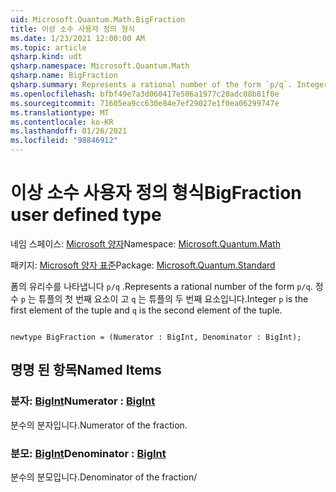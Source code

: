 ```yaml
---
uid: Microsoft.Quantum.Math.BigFraction
title: 이상 소수 사용자 정의 형식
ms.date: 1/23/2021 12:00:00 AM
ms.topic: article
qsharp.kind: udt
qsharp.namespace: Microsoft.Quantum.Math
qsharp.name: BigFraction
qsharp.summary: Represents a rational number of the form `p/q`. Integer `p` is the first element of the tuple and `q` is the second element of the tuple.
ms.openlocfilehash: bfbf49e7a3d060417e506a1977c20adc08b81f0e
ms.sourcegitcommit: 71605ea9cc630e84e7ef29027e1f0ea06299747e
ms.translationtype: MT
ms.contentlocale: ko-KR
ms.lasthandoff: 01/26/2021
ms.locfileid: "98846912"
---
```

# <a name="bigfraction-user-defined-type"></a><span data-ttu-id="d1f07-102">이상 소수 사용자 정의 형식</span><span class="sxs-lookup"><span data-stu-id="d1f07-102">BigFraction user defined type</span></span>

<span data-ttu-id="d1f07-103">네임 스페이스: [Microsoft 양자](xref:Microsoft.Quantum.Math)</span><span class="sxs-lookup"><span data-stu-id="d1f07-103">Namespace: [Microsoft.Quantum.Math](xref:Microsoft.Quantum.Math)</span></span>

<span data-ttu-id="d1f07-104">패키지: [Microsoft 양자 표준](https://nuget.org/packages/Microsoft.Quantum.Standard)</span><span class="sxs-lookup"><span data-stu-id="d1f07-104">Package: [Microsoft.Quantum.Standard](https://nuget.org/packages/Microsoft.Quantum.Standard)</span></span>


<span data-ttu-id="d1f07-105">폼의 유리수를 나타냅니다 `p/q` .</span><span class="sxs-lookup"><span data-stu-id="d1f07-105">Represents a rational number of the form `p/q`.</span></span> <span data-ttu-id="d1f07-106">정수 `p` 는 튜플의 첫 번째 요소이 고 `q` 는 튜플의 두 번째 요소입니다.</span><span class="sxs-lookup"><span data-stu-id="d1f07-106">Integer `p` is the first element of the tuple and `q` is the second element of the tuple.</span></span>

```qsharp

newtype BigFraction = (Numerator : BigInt, Denominator : BigInt);
```



## <a name="named-items"></a><span data-ttu-id="d1f07-107">명명 된 항목</span><span class="sxs-lookup"><span data-stu-id="d1f07-107">Named Items</span></span>

### <a name="numerator--bigint"></a><span data-ttu-id="d1f07-108">분자: [BigInt](xref:microsoft.quantum.lang-ref.bigint)</span><span class="sxs-lookup"><span data-stu-id="d1f07-108">Numerator : [BigInt](xref:microsoft.quantum.lang-ref.bigint)</span></span>

<span data-ttu-id="d1f07-109">분수의 분자입니다.</span><span class="sxs-lookup"><span data-stu-id="d1f07-109">Numerator of the fraction.</span></span>
### <a name="denominator--bigint"></a><span data-ttu-id="d1f07-110">분모: [BigInt](xref:microsoft.quantum.lang-ref.bigint)</span><span class="sxs-lookup"><span data-stu-id="d1f07-110">Denominator : [BigInt](xref:microsoft.quantum.lang-ref.bigint)</span></span>

<span data-ttu-id="d1f07-111">분수의 분모입니다.</span><span class="sxs-lookup"><span data-stu-id="d1f07-111">Denominator of the fraction/</span></span>